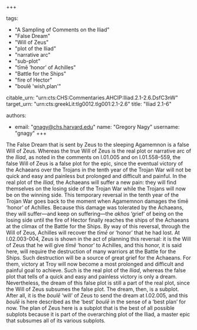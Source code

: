 +++

tags:
- "A Sampling of Comments on the Iliad"
- "False Dream"
- "Will of Zeus"
- "plot of the Iliad"
- "narrative arc"
- "sub-plot"
- "tīmē ‘honor’ of Achilles"
- "Battle for the Ships"
- "fire of Hector"
- "boulē &#39;wish,plan&#39;"

citable_urn: "urn:cts:CHS:Commentaries.AHCIP:Iliad.2.1-2.6.DsfC3nW"
target_urn: "urn:cts:greekLit:tlg0012.tlg001:2.1-2.6"
title: "Iliad 2.1-6"

authors:
- email: "gnagy@chs.harvard.edu"
  name: "Gregory Nagy"
  username: "gnagy"
+++

<p>The False Dream that is sent by Zeus to the sleeping Agamemnon is a false Will of Zeus. Whereas the true Will of Zeus is the real plot or narrative arc of the <em>Iliad</em>, as noted in the comments on I.01.005 and on I.01.558–559, the false Will of Zeus is a false plot for the epic, since the eventual victory of the Achaeans over the Trojans in the tenth year of the Trojan War will not be quick and easy and painless but prolonged and difficult and painful. In the real plot of the <em>Iliad</em>, the Achaeans will suffer a new pain: they will find themselves on the losing side of the Trojan War while the Trojans will now be on the winning side. This temporary reversal in the tenth year of the Trojan War goes back to the moment when Agamemnon damages the tīmē ‘honor’ of Achilles. Because this damage was tolerated by the Achaeans, they will suffer—and keep on suffering—the <em>akhos</em> ‘grief’ of being on the losing side until the fire of Hector finally reaches the ships of the Achaeans at the climax of the Battle for the Ships. By way of this reversal, through the Will of Zeus, Achilles will recover the <em>tīmē</em> or ‘honor’ that he had lost. At I.02.003-004, Zeus is shown in the act of planning this reversal: it is the Will of Zeus that he will give <em>tīmē</em> ‘honor’ to Achilles, and this honor, it is said here, will require the destruction of many warriors at the Battle for the Ships. Such destruction will be a source of great grief for the Achaeans. For them, victory at Troy will now become a most prolonged and difficult and painful goal to achieve. Such is the real plot of the <em>Iliad</em>, whereas the false plot that tells of a quick and easy and painless victory is only a dream. Nevertheless, the dream of this false plot is still a part of the real plot, since the Will of Zeus subsumes the false plot. The dream, then, is a subplot. After all, it is the <em>boulē</em> ‘will’ of Zeus to send the dream at I.02.005, and this <em>boulē</em> is here described as the ‘best’ <em>boulē</em> in the sense of a ‘best plan’ for now. The plan of Zeus here is a subplot that is the best of all possible subplots because it is part of the overarching plot of the Iliad, a master epic that subsumes all of its various subplots.  </p>